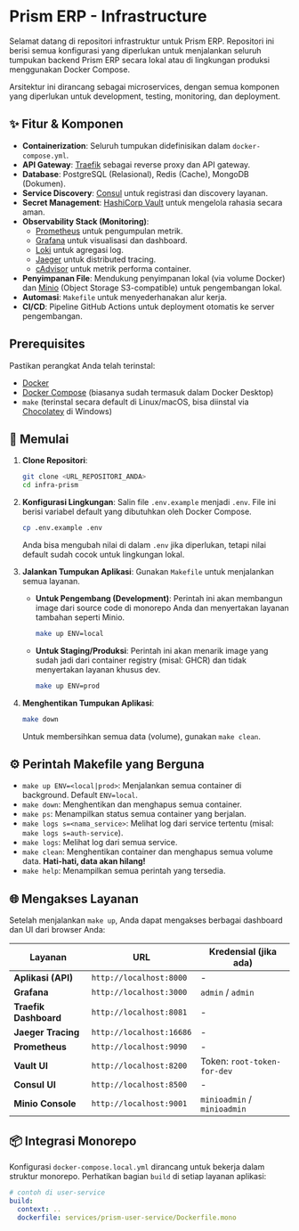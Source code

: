 # Prism ERP - Infrastructure

Selamat datang di repositori infrastruktur untuk Prism ERP. Repositori ini berisi semua konfigurasi yang diperlukan untuk menjalankan seluruh tumpukan backend Prism ERP secara lokal atau di lingkungan produksi menggunakan Docker Compose.

Arsitektur ini dirancang sebagai microservices, dengan semua komponen yang diperlukan untuk development, testing, monitoring, dan deployment.

## ✨ Fitur & Komponen

-   **Containerization**: Seluruh tumpukan didefinisikan dalam `docker-compose.yml`.
-   **API Gateway**: [Traefik](httpsa://traefik.io/traefik/) sebagai reverse proxy dan API gateway.
-   **Database**: PostgreSQL (Relasional), Redis (Cache), MongoDB (Dokumen).
-   **Service Discovery**: [Consul](https://www.consul.io/) untuk registrasi dan discovery layanan.
-   **Secret Management**: [HashiCorp Vault](https://www.vaultproject.io/) untuk mengelola rahasia secara aman.
-   **Observability Stack (Monitoring)**:
    -   [Prometheus](https://prometheus.io/) untuk pengumpulan metrik.
    -   [Grafana](https://grafana.com/) untuk visualisasi dan dashboard.
    -   [Loki](https://grafana.com/oss/loki/) untuk agregasi log.
    -   [Jaeger](https://www.jaegertracing.io/) untuk distributed tracing.
    -   [cAdvisor](https://github.com/google/cadvisor) untuk metrik performa container.
-   **Penyimpanan File**: Mendukung penyimpanan lokal (via volume Docker) dan [Minio](https://min.io/) (Object Storage S3-compatible) untuk pengembangan lokal.
-   **Automasi**: `Makefile` untuk menyederhanakan alur kerja.
-   **CI/CD**: Pipeline GitHub Actions untuk deployment otomatis ke server pengembangan.

##  Prerequisites

Pastikan perangkat Anda telah terinstal:
*   [Docker](https://www.docker.com/get-started)
*   [Docker Compose](https://docs.docker.com/compose/install/) (biasanya sudah termasuk dalam Docker Desktop)
*   `make` (terinstal secara default di Linux/macOS, bisa diinstal via [Chocolatey](https://chocolatey.org/packages/make) di Windows)

## 🚀 Memulai

1.  **Clone Repositori**:
    ```bash
    git clone <URL_REPOSITORI_ANDA>
    cd infra-prism
    ```

2.  **Konfigurasi Lingkungan**:
    Salin file `.env.example` menjadi `.env`. File ini berisi variabel default yang dibutuhkan oleh Docker Compose.
    ```bash
    cp .env.example .env
    ```
    Anda bisa mengubah nilai di dalam `.env` jika diperlukan, tetapi nilai default sudah cocok untuk lingkungan lokal.

3.  **Jalankan Tumpukan Aplikasi**:
    Gunakan `Makefile` untuk menjalankan semua layanan.

    *   **Untuk Pengembang (Development)**: Perintah ini akan membangun image dari source code di monorepo Anda dan menyertakan layanan tambahan seperti Minio.
        ```bash
        make up ENV=local
        ```

    *   **Untuk Staging/Produksi**: Perintah ini akan menarik image yang sudah jadi dari container registry (misal: GHCR) dan tidak menyertakan layanan khusus dev.
        ```bash
        make up ENV=prod
        ```

4.  **Menghentikan Tumpukan Aplikasi**:
    ```bash
    make down
    ```
    Untuk membersihkan semua data (volume), gunakan `make clean`.

## ⚙️ Perintah Makefile yang Berguna

-   `make up ENV=<local|prod>`: Menjalankan semua container di background. Default `ENV=local`.
-   `make down`: Menghentikan dan menghapus semua container.
-   `make ps`: Menampilkan status semua container yang berjalan.
-   `make logs s=<nama_service>`: Melihat log dari service tertentu (misal: `make logs s=auth-service`).
-   `make logs`: Melihat log dari semua service.
-   `make clean`: Menghentikan container dan menghapus semua volume data. **Hati-hati, data akan hilang!**
-   `make help`: Menampilkan semua perintah yang tersedia.

## 🌐 Mengakses Layanan

Setelah menjalankan `make up`, Anda dapat mengakses berbagai dashboard dan UI dari browser Anda:

| Layanan               | URL                            | Kredensial (jika ada)                 |
| --------------------- | ------------------------------ | ------------------------------------- |
| **Aplikasi (API)**    | `http://localhost:8000`        | -                                     |
| **Grafana**           | `http://localhost:3000`        | `admin` / `admin`                     |
| **Traefik Dashboard** | `http://localhost:8081`        | -                                     |
| **Jaeger Tracing**    | `http://localhost:16686`       | -                                     |
| **Prometheus**        | `http://localhost:9090`        | -                                     |
| **Vault UI**          | `http://localhost:8200`        | Token: `root-token-for-dev`           |
| **Consul UI**         | `http://localhost:8500`        | -                                     |
| **Minio Console**     | `http://localhost:9001`        | `minioadmin` / `minioadmin`           |

## 📦 Integrasi Monorepo

Konfigurasi `docker-compose.local.yml` dirancang untuk bekerja dalam struktur monorepo. Perhatikan bagian `build` di setiap layanan aplikasi:
```yaml
# contoh di user-service
build:
  context: ..
  dockerfile: services/prism-user-service/Dockerfile.mono
